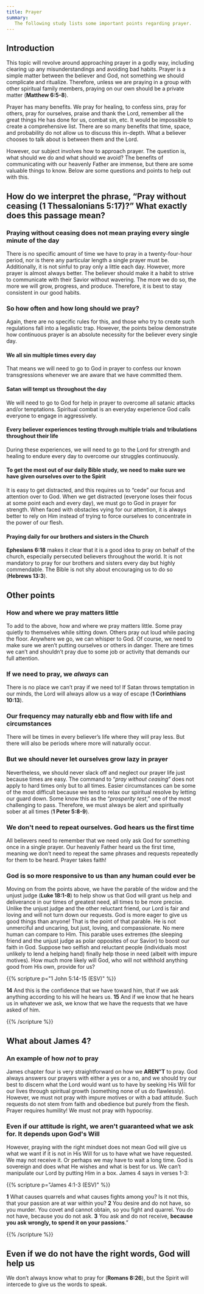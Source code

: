 ```yaml
---
title: Prayer
summary: 
   The following study lists some important points regarding prayer. 
---
```


## Introduction

This topic will revolve around approaching prayer in a godly way, including clearing up any misunderstandings and avoiding bad habits. Prayer is a simple matter between the believer and God, not something we should complicate and ritualize. Therefore, unless we are praying in a group with other spiritual family members, praying on our own should be a private matter (**Matthew 6:5-8**). 

Prayer has many benefits. We pray for healing, to confess sins, pray for others, pray for ourselves, praise and thank the Lord, remember all the great things He has done for us, combat sin, etc. It would be impossible to create a comprehensive list. There are so many benefits that time, space, and probability do not allow us to discuss this in-depth. What a believer chooses to talk about is between them and the Lord. 

However, our subject involves how to approach prayer. The question is, what should we do and what should we avoid? The benefits of communicating with our heavenly Father are immense, but there are some valuable things to know. Below are some questions and points to help out with this. 

## How do we interpret the phrase, “Pray without ceasing (1 Thessalonians 5:17)?” What exactly does this passage mean?

### Praying without ceasing does not mean praying every single minute of the day

There is no specific amount of time we have to pray in a twenty-four-hour period, nor is there any particular length a single prayer must be. Additionally, it is not sinful to pray only a little each day. However, more prayer is almost always better. The believer should make it a habit to strive to communicate with their Savior without wavering. The more we do so, the more we will grow, progress, and produce. Therefore, it is best to stay consistent in our good habits.  

### So how often and how long should we pray?

Again, there are no specific rules for this, and those who try to create such regulations fall into a legalistic trap. However, the points below demonstrate how continuous prayer is an absolute necessity for the believer every single day. 

#### We all sin multiple times every day

That means we will need to go to God in prayer to confess our known transgressions whenever we are aware that we have committed them. 

#### Satan will tempt us throughout the day

We will need to go to God for help in prayer to overcome all satanic attacks and/or temptations. Spiritual combat is an everyday experience God calls everyone to engage in aggressively. 

#### Every believer experiences testing through multiple trials and tribulations throughout their life

During these experiences, we will need to go to the Lord for strength and healing to endure every day to overcome our struggles continuously.

#### To get the most out of our daily Bible study, we need to make sure we have given ourselves over to the Spirit

It is easy to get distracted, and this requires us to “cede” our focus and attention over to God. When we get distracted (everyone loses their focus at some point each and every day), we must go to God in prayer for strength. When faced with obstacles vying for our attention, it is always better to rely on Him instead of trying to force ourselves to concentrate in the power of our flesh. 

#### Praying daily for our brothers and sisters in the Church

**Ephesians 6:18** makes it clear that it is a good idea to pray on behalf of the church, especially persecuted believers throughout the world. It is not mandatory to pray for our brothers and sisters every day but highly commendable. The Bible is not shy about encouraging us to do so (**Hebrews 13:3**). 

## Other points

### How and where we pray matters little

To add to the above, how and where we pray matters little. Some pray quietly to themselves while sitting down. Others pray out loud while pacing the floor. Anywhere we go, we can whisper to God. Of course, we need to make sure we aren’t putting ourselves or others in danger. There are times we can’t and shouldn’t pray due to some job or activity that demands our full attention. 

### If we need to pray, we *always* can

There is no place we can’t pray if we need to! If Satan throws temptation in our minds, the Lord will always allow us a way of escape (**1 Corinthians 10:13**). 

### Our frequency may naturally ebb and flow with life and circumstances

There will be times in every believer’s life where they will pray less. But there will also be periods where more will naturally occur. 

### But we should never let ourselves grow lazy in prayer

Nevertheless, we should never slack off and neglect our prayer life just because times are easy. The command to “*pray without ceasing*” does not apply to hard times only but to all times. Easier circumstances can be some of the most difficult because we tend to relax our spiritual resolve by letting our guard down. Some know this as the “*prosperity test*,” one of the most challenging to pass. Therefore, we must always be alert and spiritually sober at all times (**1 Peter 5:8-9**). 

### We don't need to repeat ourselves. God hears us the first time

All believers need to remember that we need only ask God for something once in a single prayer. Our heavenly Father heard us the first time, meaning we don’t need to repeat the same phrases and requests repeatedly for them to be heard. Prayer takes faith! 

### God is so more responsive to us than any human could ever be

Moving on from the points above, we have the parable of the widow and the unjust judge (**Luke 18:1-8**) to help show us that God will grant us help and deliverance in our times of greatest need, all times to be more precise. Unlike the unjust judge and the other reluctant friend, our Lord is fair and loving and will not turn down our requests. God is more eager to give us good things than anyone! That is the point of that parable. He is not unmerciful and uncaring, but just, loving, and compassionate. No mere human can compare to Him. This parable uses extremes (the sleeping friend and the unjust judge as polar opposites of our Savior) to boost our faith in God. Suppose two selfish and reluctant people (individuals most unlikely to lend a helping hand) finally help those in need (albeit with impure motives). How much more likely will God, who will not withhold anything good from His own, provide for us? 

{{% scripture p="1 John 5:14-15 (ESV)" %}} 

**14** And this is the confidence that we have toward him, that if we ask anything according to his will he hears us. **15** And if we know that he hears us in whatever we ask, we know that we have the requests that we have asked of him.

{{% /scripture %}} 

## What about James 4?

### An example of how *not* to pray

James chapter four is very straightforward on how we **AREN”T** to pray. God always answers our prayers with either a yes or a no, and we should try our best to discern what the Lord would want us to have by seeking His Will for our lives through spiritual growth (something none of us do flawlessly). However, we must not pray with impure motives or with a bad attitude. Such requests do not stem from faith and obedience but purely from the flesh. Prayer requires humility! We must not pray with hypocrisy.

### Even if our attitude is right, we aren't guaranteed what we ask for. It depends upon God's Will

However, praying with the right mindset does not mean God will give us what we want if it is not in His Will for us to have what we have requested. We may not receive it. Or perhaps we may have to wait a long time. God is sovereign and does what He wishes and what is best for us. We can’t manipulate our Lord by putting Him in a box. James 4 says in verses 1-3: 

{{% scripture p="James 4:1-3 (ESV)" %}}

**1** What causes quarrels and what causes fights among you? Is it not this, that your passion are at war within you? **2** You desire and do not have, so you murder. You covet and cannot obtain, so you fight and quarrel. You do not have, because you do not ask. **3** You ask and do not receive, **because you ask wrongly, to spend it on your passions**.”

{{% /scripture %}}

## Even if we do not have the right words, God will help us

We don’t always know what to pray for (**Romans 8:26**), but the Spirit will intercede to give us the words to speak. 